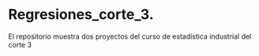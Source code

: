 # Regresiones_corte_3.
El repositorio muestra dos proyectos del curso de estadística industrial del corte 3 
